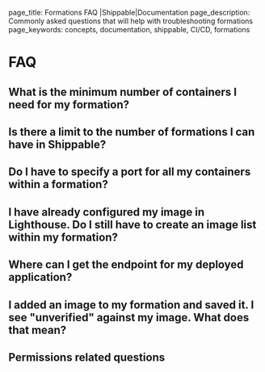 page_title: Formations FAQ |Shippable|Documentation
page_description: Commonly asked questions that will help with troubleshooting formations
page_keywords: concepts, documentation, shippable, CI/CD, formations

# FAQ

## What is the minimum number of containers I need for my formation?

## Is there a limit to the number of formations I can have in Shippable?

## Do I have to specify a port for all my containers within a formation?

## I have already configured my image in Lighthouse. Do I still have to create an image list within my formation?

## Where can I get the endpoint for my deployed application?

## I added an image to my formation and saved it. I see "unverified" against my image. What does that mean?

## Permissions related questions


